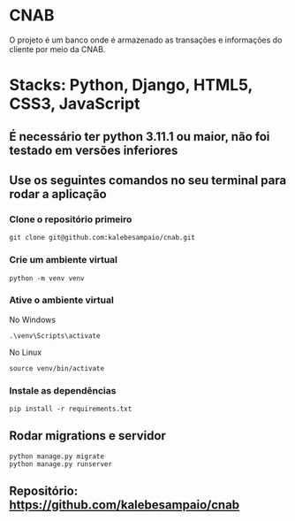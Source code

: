 # CNAB
O projeto é um banco onde é armazenado as transações e informações do cliente por meio da CNAB.
# Stacks: Python, Django, HTML5, CSS3, JavaScript
## É necessário ter python 3.11.1 ou maior, não foi testado em versões inferiores
## Use os seguintes comandos no seu terminal para rodar a aplicação
### Clone o repositório primeiro
```
git clone git@github.com:kalebesampaio/cnab.git
```
### Crie um ambiente virtual
```
python -m venv venv
```
### Ative o ambiente virtual
No Windows
```
.\venv\Scripts\activate
```
No Linux
```
source venv/bin/activate
```
### Instale as dependências 
```
pip install -r requirements.txt
```
## Rodar migrations e servidor
```
python manage.py migrate
python manage.py runserver
```

## Repositório: https://github.com/kalebesampaio/cnab
